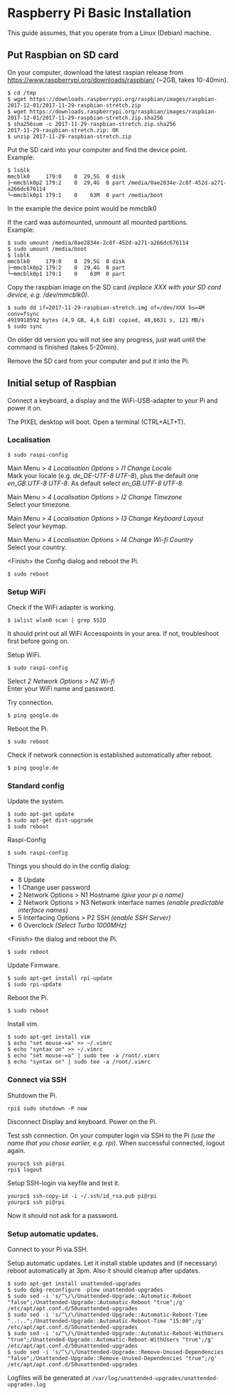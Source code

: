 # Raspberry Pi Basic Installation

This guide assumes, that you operate from a Linux (Debian) machine.

## Put Raspbian on SD card

On your computer, download the latest raspian release from https://www.raspberrypi.org/downloads/raspbian/ (~2GB, takes 10-40min).

```
$ cd /tmp
$ wget https://downloads.raspberrypi.org/raspbian/images/raspbian-2017-12-01/2017-11-29-raspbian-stretch.zip
$ wget https://downloads.raspberrypi.org/raspbian/images/raspbian-2017-12-01/2017-11-29-raspbian-stretch.zip.sha256
$ sha256sum -c 2017-11-29-raspbian-stretch.zip.sha256
2017-11-29-raspbian-stretch.zip: OK
$ unzip 2017-11-29-raspbian-stretch.zip
``` 

Put the SD card into your computer and find the device point.  
Example:
```
$ lsblk
mmcblk0     179:0    0  29,5G  0 disk 
├─mmcblk0p2 179:2    0  29,4G  0 part /media/0ae2834e-2c8f-452d-a271-a266dc676114
└─mmcblk0p1 179:1    0    63M  0 part /media/boot
```
In the example the device point would be mmcblk0

If the card was automounted, unmount all mounted partitions.  
Example:
```
$ sudo umount /media/0ae2834e-2c8f-452d-a271-a266dc676114
$ sudo umount /media/boot
$ lsblk
mmcblk0     179:0    0  29,5G  0 disk 
├─mmcblk0p2 179:2    0  29,4G  0 part
└─mmcblk0p1 179:1    0    63M  0 part
```

Copy the raspbian image on the SD card _(replace XXX with your SD card device, e.g. /dev/mmcblk0)_.
```
$ sudo dd if=2017-11-29-raspbian-stretch.img of=/dev/XXX bs=4M conv=fsync
4919918592 bytes (4,9 GB, 4,6 GiB) copied, 40,6631 s, 121 MB/s
$ sudo sync
```
On older dd version you will not see any progress, just wait until the command is finished (takes 5-20min).

Remove the SD card from your computer and put it into the Pi.


## Initial setup of Raspbian

Connect a keyboard, a display and the WiFi-USB-adapter to your Pi and power it on.

The PIXEL desktop will boot. Open a terminal (CTRL+ALT+T).


### Localisation

```
$ sudo raspi-config
```

Main Menu > _4 Localisation Options_ >  _I1 Change Locale_  
Mark your locale (e.g. _de_DE-UTF-8 UTF-8_), plus the default one _en_GB.UTF-8 UTF-8_.
As default select _en_GB.UTF-8 UTF-8_.

Main Menu > _4 Localisation Options_ >  _I2 Change Timezone_  
Select your timezone.

Main Menu > _4 Localisation Options_ >  _I3 Change Keyboard Layout_  
Select your keymap.

Main Menu > _4 Localisation Options_ >  _I4 Change Wi-fi Country_  
Select your country.

&lt;Finish> the Config dialog and reboot the Pi.

```
$ sudo reboot
```


### Setup WiFi

Check if the WiFi adapter is working.

```
$ iwlist wlan0 scan | grep SSID
```

It should print out all WiFi Accesspoints in your area. If not, troubleshoot first before going on.

Setup WiFi.
```
$ sudo raspi-config
```

Select _2 Network Options_ > _N2 Wi-fi_  
Enter your WiFi name and password.

Try connection.

```
$ ping google.de
```

Reboot the Pi.

```
$ sudo reboot
```

Check if network connection is established automatically after reboot.

```
$ ping google.de
```


### Standard config

Update the system.

```
$ sudo apt-get update
$ sudo apt-get dist-upgrade
$ sudo reboot
```

Raspi-Config

```
$ sudo raspi-config
```

Things you should do in the config dialog:
- 8 Update
- 1 Change user password
- 2 Network Options > N1 Hostname _(give your pi a name)_
- 2 Network Options > N3 Network interface names _(enable predictable interface names)_
- 5 Interfacing Options > P2 SSH _(enable SSH Server)_
- 6 Overclock _(Select Turbo 1000MHz)_

&lt;Finish> the dialog and reboot the Pi.

```
$ sudo reboot
```

Update Firmware.

```
$ sudo apt-get install rpi-update
$ sudo rpi-update
```

Reboot the Pi.

```
$ sudo reboot
```

Install vim.

```
$ sudo apt-get install vim
$ echo "set mouse-=a" >> ~/.vimrc
$ echo "syntax on" >> ~/.vimrc
$ echo "set mouse-=a" | sudo tee -a /root/.vimrc
$ echo "syntax on" | sudo tee -a /root/.vimrc
```


### Connect via SSH

Shutdown the Pi.

```
rpi$ sudo shutdown -P now
```

Disconnect Display and keyboard. Power on the Pi.

Test ssh connection. On your computer login via SSH to the Pi
_(use the name that you chose earlier, e.g. rpi)_. When successful connected, logout again.

```
yourpc$ ssh pi@rpi
rpi$ logout
```

Setup SSH-login via keyfile and test it.

```
yourpc$ ssh-copy-id -i ~/.ssh/id_rsa.pub pi@rpi
yourpc$ ssh pi@rpi
```

Now it should not ask for a password.


### Setup automatic updates.

Connect to your Pi via SSH.

Setup automatic updates.
Let it install stable updates and (if necessary) reboot automatically at 3pm.
Also it should cleanup after updates.

```
$ sudo apt-get install unattended-upgrades
$ sudo dpkg-reconfigure -plow unattended-upgrades
$ sudo sed -i 's/^\/\/Unattended-Upgrade::Automatic-Reboot "false";/Unattended-Upgrade::Automatic-Reboot "true";/g' /etc/apt/apt.conf.d/50unattended-upgrades
$ sudo sed -i 's/^\/\/Unattended-Upgrade::Automatic-Reboot-Time "..:..";/Unattended-Upgrade::Automatic-Reboot-Time "15:00";/g' /etc/apt/apt.conf.d/50unattended-upgrades
$ sudo sed -i 's/^\/\/Unattended-Upgrade::Automatic-Reboot-WithUsers "true";/Unattended-Upgrade::Automatic-Reboot-WithUsers "true";/g' /etc/apt/apt.conf.d/50unattended-upgrades
$ sudo sed -i 's/^\/\/Unattended-Upgrade::Remove-Unused-Dependencies "false";/Unattended-Upgrade::Remove-Unused-Dependencies "true";/g' /etc/apt/apt.conf.d/50unattended-upgrades
```

Logfiles will be generated at `/var/log/unattended-upgrades/unattended-upgrades.log`

